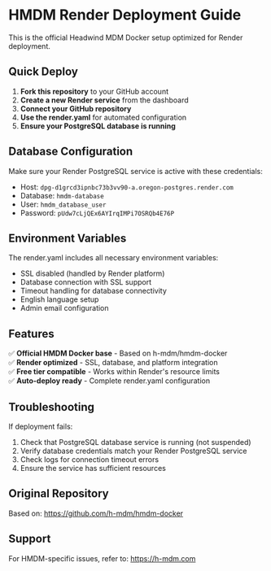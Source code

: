 # HMDM Render Deployment Guide

This is the official Headwind MDM Docker setup optimized for Render deployment.

## Quick Deploy

1. **Fork this repository** to your GitHub account
2. **Create a new Render service** from the dashboard
3. **Connect your GitHub repository** 
4. **Use the render.yaml** for automated configuration
5. **Ensure your PostgreSQL database is running**

## Database Configuration

Make sure your Render PostgreSQL service is active with these credentials:
- Host: `dpg-d1grcd3ipnbc73b3vv90-a.oregon-postgres.render.com`
- Database: `hmdm-database`
- User: `hmdm_database_user`
- Password: `pUdw7cLjQEx6AYIrqIMPi7OSRQb4E76P`

## Environment Variables

The render.yaml includes all necessary environment variables:
- SSL disabled (handled by Render platform)
- Database connection with SSL support
- Timeout handling for database connectivity
- English language setup
- Admin email configuration

## Features

✅ **Official HMDM Docker base** - Based on h-mdm/hmdm-docker  
✅ **Render optimized** - SSL, database, and platform integration  
✅ **Free tier compatible** - Works within Render's resource limits  
✅ **Auto-deploy ready** - Complete render.yaml configuration  

## Troubleshooting

If deployment fails:
1. Check that PostgreSQL database service is running (not suspended)
2. Verify database credentials match your Render PostgreSQL service
3. Check logs for connection timeout errors
4. Ensure the service has sufficient resources

## Original Repository

Based on: https://github.com/h-mdm/hmdm-docker

## Support

For HMDM-specific issues, refer to: https://h-mdm.com